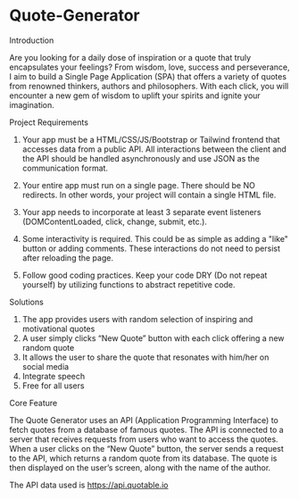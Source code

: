 # Quote-Generator

Introduction

Are you looking for a daily dose of inspiration or a quote that truly encapsulates your feelings?
From wisdom, love, success and perseverance, I aim to build a Single Page Application (SPA) that offers a variety of quotes from renowned thinkers, authors and philosophers.
With each click, you will encounter a new gem of wisdom to uplift your spirits and ignite your imagination.

Project Requirements

1. Your app must be a HTML/CSS/JS/Bootstrap or Tailwind frontend that accesses data from a public API. All interactions between the client and the API should be handled asynchronously and use JSON as the communication format.

2. Your entire app must run on a single page. There should be NO redirects. In other words, your project will contain a single HTML file.

3. Your app needs to incorporate at least 3 separate event listeners (DOMContentLoaded, click, change, submit, etc.).

4. Some interactivity is required. This could be as simple as adding a "like" button or adding comments. These interactions do not need to persist after reloading the page.

5. Follow good coding practices. Keep your code DRY (Do not repeat yourself) by utilizing functions to abstract repetitive code.

Solutions
1. The app provides users with random selection of inspiring and motivational quotes
2. A user simply clicks “New Quote” button with each click offering a new random quote
3. It allows the user to share the quote that resonates with him/her on social media
4. Integrate speech
5. Free for all users


Core Feature

The Quote Generator uses an API (Application Programming Interface) to fetch quotes from a database of famous quotes. The API is connected to a server that receives requests from users who want to access the quotes. When a user clicks on the “New Quote” button, the server sends a request to the API, which returns a random quote from its database. The quote is then displayed on the user’s screen, along with the name of the author.


The API data used is https://api.quotable.io
